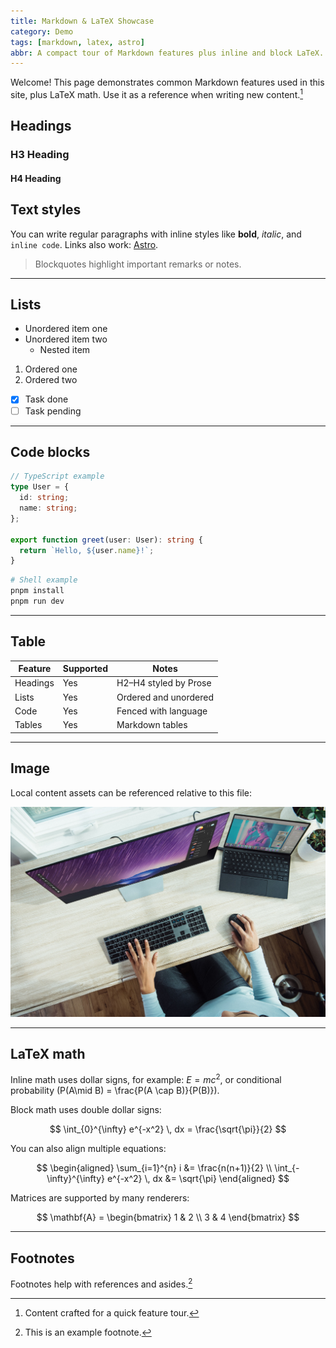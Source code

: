 ```yaml
---
title: Markdown & LaTeX Showcase
category: Demo
tags: [markdown, latex, astro]
abbr: A compact tour of Markdown features plus inline and block LaTeX.
---
```


Welcome! This page demonstrates common Markdown features used in this site, plus LaTeX math. Use it as a reference when writing new content.[^credits]

## Headings

### H3 Heading

#### H4 Heading

## Text styles

You can write regular paragraphs with inline styles like **bold**, *italic*, and `inline code`. Links also work: [Astro](https://astro.build).

> Blockquotes highlight important remarks or notes.


---

## Lists

- Unordered item one
- Unordered item two
  - Nested item

1. Ordered one
2. Ordered two

- [x] Task done
- [ ] Task pending

---

## Code blocks

```ts
// TypeScript example
type User = {
  id: string;
  name: string;
};

export function greet(user: User): string {
  return `Hello, ${user.name}!`;
}
```

```bash
# Shell example
pnpm install
pnpm run dev
```

---

## Table

| Feature  | Supported | Notes                  |
|----------|-----------|------------------------|
| Headings | Yes       | H2–H4 styled by Prose  |
| Lists    | Yes       | Ordered and unordered  |
| Code     | Yes       | Fenced with language   |
| Tables   | Yes       | Markdown tables        |

---

## Image

Local content assets can be referenced relative to this file:

![Sample image](./Hello%20World.jpg)

---

## LaTeX math

Inline math uses dollar signs, for example: $E = mc^2$, or conditional probability \(P(A\mid B) = \frac{P(A \cap B)}{P(B)}\).

Block math uses double dollar signs:

$$
\int_{0}^{\infty} e^{-x^2} \, dx = \frac{\sqrt{\pi}}{2}
$$

You can also align multiple equations:

$$
\begin{aligned}
\sum_{i=1}^{n} i &= \frac{n(n+1)}{2} \\
\int_{-\infty}^{\infty} e^{-x^2} \, dx &= \sqrt{\pi}
\end{aligned}
$$

Matrices are supported by many renderers:

$$
\mathbf{A} = \begin{bmatrix}
1 & 2 \\
3 & 4
\end{bmatrix}
$$

---

## Footnotes

Footnotes help with references and asides.[^aside]

[^aside]: This is an example footnote.
[^credits]: Content crafted for a quick feature tour.


